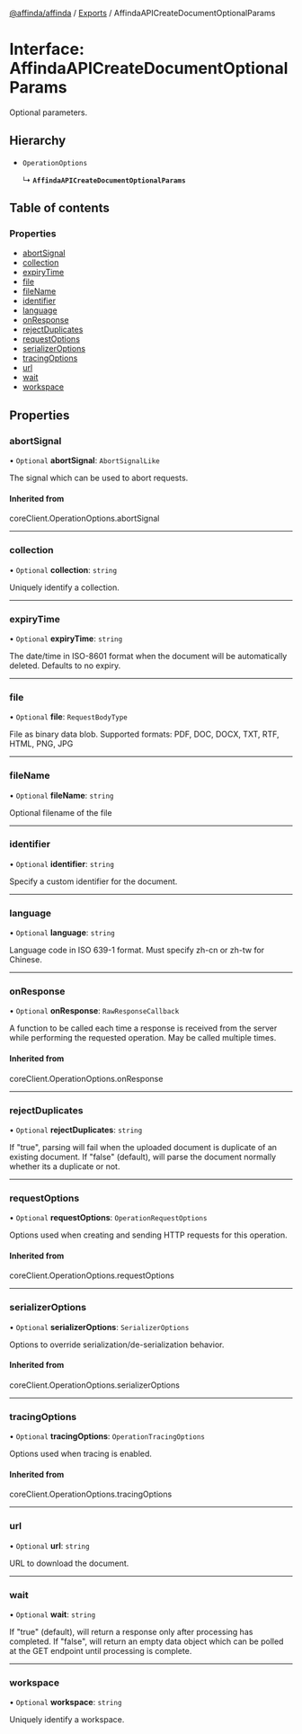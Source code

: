 [@affinda/affinda](../README.md) / [Exports](../modules.md) / AffindaAPICreateDocumentOptionalParams

# Interface: AffindaAPICreateDocumentOptionalParams

Optional parameters.

## Hierarchy

- `OperationOptions`

  ↳ **`AffindaAPICreateDocumentOptionalParams`**

## Table of contents

### Properties

- [abortSignal](AffindaAPICreateDocumentOptionalParams.md#abortsignal)
- [collection](AffindaAPICreateDocumentOptionalParams.md#collection)
- [expiryTime](AffindaAPICreateDocumentOptionalParams.md#expirytime)
- [file](AffindaAPICreateDocumentOptionalParams.md#file)
- [fileName](AffindaAPICreateDocumentOptionalParams.md#filename)
- [identifier](AffindaAPICreateDocumentOptionalParams.md#identifier)
- [language](AffindaAPICreateDocumentOptionalParams.md#language)
- [onResponse](AffindaAPICreateDocumentOptionalParams.md#onresponse)
- [rejectDuplicates](AffindaAPICreateDocumentOptionalParams.md#rejectduplicates)
- [requestOptions](AffindaAPICreateDocumentOptionalParams.md#requestoptions)
- [serializerOptions](AffindaAPICreateDocumentOptionalParams.md#serializeroptions)
- [tracingOptions](AffindaAPICreateDocumentOptionalParams.md#tracingoptions)
- [url](AffindaAPICreateDocumentOptionalParams.md#url)
- [wait](AffindaAPICreateDocumentOptionalParams.md#wait)
- [workspace](AffindaAPICreateDocumentOptionalParams.md#workspace)

## Properties

### abortSignal

• `Optional` **abortSignal**: `AbortSignalLike`

The signal which can be used to abort requests.

#### Inherited from

coreClient.OperationOptions.abortSignal

___

### collection

• `Optional` **collection**: `string`

Uniquely identify a collection.

___

### expiryTime

• `Optional` **expiryTime**: `string`

The date/time in ISO-8601 format when the document will be automatically deleted.  Defaults to no expiry.

___

### file

• `Optional` **file**: `RequestBodyType`

File as binary data blob. Supported formats: PDF, DOC, DOCX, TXT, RTF, HTML, PNG, JPG

___

### fileName

• `Optional` **fileName**: `string`

Optional filename of the file

___

### identifier

• `Optional` **identifier**: `string`

Specify a custom identifier for the document.

___

### language

• `Optional` **language**: `string`

Language code in ISO 639-1 format. Must specify zh-cn or zh-tw for Chinese.

___

### onResponse

• `Optional` **onResponse**: `RawResponseCallback`

A function to be called each time a response is received from the server
while performing the requested operation.
May be called multiple times.

#### Inherited from

coreClient.OperationOptions.onResponse

___

### rejectDuplicates

• `Optional` **rejectDuplicates**: `string`

If "true", parsing will fail when the uploaded document is duplicate of an existing document. If "false" (default), will parse the document normally whether its a duplicate or not.

___

### requestOptions

• `Optional` **requestOptions**: `OperationRequestOptions`

Options used when creating and sending HTTP requests for this operation.

#### Inherited from

coreClient.OperationOptions.requestOptions

___

### serializerOptions

• `Optional` **serializerOptions**: `SerializerOptions`

Options to override serialization/de-serialization behavior.

#### Inherited from

coreClient.OperationOptions.serializerOptions

___

### tracingOptions

• `Optional` **tracingOptions**: `OperationTracingOptions`

Options used when tracing is enabled.

#### Inherited from

coreClient.OperationOptions.tracingOptions

___

### url

• `Optional` **url**: `string`

URL to download the document.

___

### wait

• `Optional` **wait**: `string`

If "true" (default), will return a response only after processing has completed. If "false", will return an empty data object which can be polled at the GET endpoint until processing is complete.

___

### workspace

• `Optional` **workspace**: `string`

Uniquely identify a workspace.
